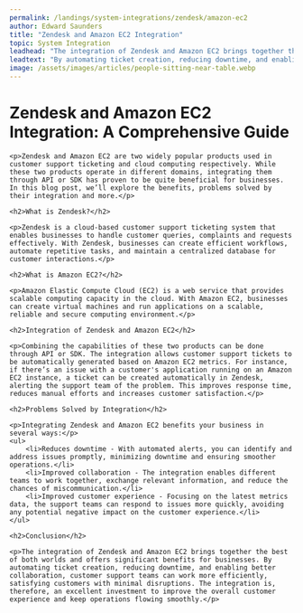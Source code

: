 ```yaml
---
permalink: /landings/system-integrations/zendesk/amazon-ec2
author: Edward Saunders
title: "Zendesk and Amazon EC2 Integration"
topic: System Integration
leadhead: "The integration of Zendesk and Amazon EC2 brings together the best of both worlds and offers significant benefits for businesses"
leadtext: "By automating ticket creation, reducing downtime, and enabling better collaboration, customer support teams can work more efficiently, satisfying customers with minimal disruptions. The integration is, therefore, an excellent investment to improve the overall customer experience and keep operations flowing smoothly."
image: /assets/images/articles/people-sitting-near-table.webp
---
```

<div class="arttext">	<h1>Zendesk and Amazon EC2 Integration: A Comprehensive Guide</h1>

	<p>Zendesk and Amazon EC2 are two widely popular products used in customer support ticketing and cloud computing respectively. While these two products operate in different domains, integrating them through API or SDK has proven to be quite beneficial for businesses. In this blog post, we’ll explore the benefits, problems solved by their integration and more.</p>

	<h2>What is Zendesk?</h2>

	<p>Zendesk is a cloud-based customer support ticketing system that enables businesses to handle customer queries, complaints and requests effectively. With Zendesk, businesses can create efficient workflows, automate repetitive tasks, and maintain a centralized database for customer interactions.</p>

	<h2>What is Amazon EC2?</h2>

	<p>Amazon Elastic Compute Cloud (EC2) is a web service that provides scalable computing capacity in the cloud. With Amazon EC2, businesses can create virtual machines and run applications on a scalable, reliable and secure computing environment.</p>

	<h2>Integration of Zendesk and Amazon EC2</h2>

	<p>Combining the capabilities of these two products can be done through API or SDK. The integration allows customer support tickets to be automatically generated based on Amazon EC2 metrics. For instance, if there’s an issue with a customer's application running on an Amazon EC2 instance, a ticket can be created automatically in Zendesk, alerting the support team of the problem. This improves response time, reduces manual efforts and increases customer satisfaction.</p>

	<h2>Problems Solved by Integration</h2>

	<p>Integrating Zendesk and Amazon EC2 benefits your business in several ways:</p>
	<ul>
		<li>Reduces downtime - With automated alerts, you can identify and address issues promptly, minimizing downtime and ensuring smoother operations.</li>
		<li>Improved collaboration - The integration enables different teams to work together, exchange relevant information, and reduce the chances of miscommunication.</li>
		<li>Improved customer experience - Focusing on the latest metrics data, the support teams can respond to issues more quickly, avoiding any potential negative impact on the customer experience.</li>
	</ul>

	<h2>Conclusion</h2>

	<p>The integration of Zendesk and Amazon EC2 brings together the best of both worlds and offers significant benefits for businesses. By automating ticket creation, reducing downtime, and enabling better collaboration, customer support teams can work more efficiently, satisfying customers with minimal disruptions. The integration is, therefore, an excellent investment to improve the overall customer experience and keep operations flowing smoothly.</p>
</div>